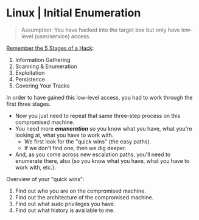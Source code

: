 # Linux | Initial Enumeration
> Assumption: You have hacked into the target box but only have low-level (user/service) access.

[Remember the 5 Stages of a Hack](../../00_Methodology_and_Resources#five-stages-of-ethical-hacking):
1. Information Gathering
2. Scanning & Enumeration
3. Exploitation
4. Persistence
5. Covering Your Tracks

In order to have gained this low-level access, you had to work through the first three stages.
- Now you just need to repeat that same three-step process on this compromised machine.
- You need more ***enumeration*** so you know what you have, what you're looking at, what you have to work with.
  - We first look for the "quick wins" (the easy paths).
  - If we don't find one, then we dig deeper.
- And, as you come across new escalation paths, you'll need to enumerate there, also (so you know what you have, what you have to work with, etc.).

Overview of your "quick wins":
1. Find out who you are on the compromised machine.
2. Find out the architecture of the compromised machine.
3. Find out what sudo privileges you have.
4. Find out what history is available to me.

